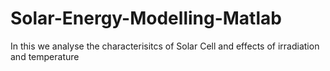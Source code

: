 # Solar-Energy-Modelling-Matlab
In this we analyse the characterisitcs of Solar Cell and effects of irradiation and temperature
